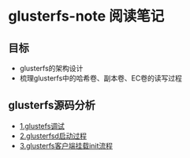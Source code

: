 # glusterfs-note 阅读笔记

## 目标

- glusterfs的架构设计
- 梳理glusterfs中的哈希卷、副本卷、EC卷的读写过程


## glusterfs源码分析
- [1.glustefs调试](./document/glusterfs调试.md)
- [2.glusterfsd启动过程](./document/glusterfsd启动过程.md)
- [3.glusterfs客户端挂载init流程](./document/glusterfs客户端挂载init流程.md)
